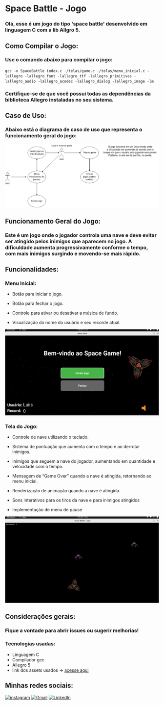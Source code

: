 # Space Battle - Jogo

### Olá, esse é um jogo do tipo 'space battle' desenvolvido em linguagem C com a lib Allgro 5.

## Como Compilar o Jogo:

### Use o comando abaixo para compilar o jogo:

`gcc -o SpaceBattle index.c ./telas/game.c ./telas/menu_inicial.c -lallegro -lallegro_font -lallegro_ttf -lallegro_primitives -lallegro_audio -lallegro_acodec -lallegro_dialog -lallegro_image -lm `

### Certifique-se de que você possui todas as dependências da biblioteca Allegro instaladas no seu sistema.

## Caso de Uso:

### Abaixo está o diagrama de caso de uso que representa o funcionamento geral do jogo:

![caso_de_uso](./artefatos/imagens/SpaceBattle_caso_de_uso.jpg)

## Funcionamento Geral do Jogo:

### Este é um jogo onde o jogador controla uma nave e deve evitar ser atingido pelos inimigos que aparecem no jogo. A dificuldade aumenta progressivamente conforme o tempo, com mais inimigos surgindo e movendo-se mais rápido.

## Funcionalidades:

### Menu Inicial:

- Botão para iniciar o jogo.

- Botão para fechar o jogo.

- Controle para ativar ou desativar a música de fundo.

- Visualização do nome do usuário e seu recorde atual.

![screenshot menu inicial](./artefatos/imagens/tela_de_menu.png)


### Tela do Jogo:

- Controle de nave utilizando o teclado.

- Sistema de pontuação que aumenta com o tempo e ao derrotar inimigos.

- Inimigos que seguem a nave do jogador, aumentando em quantidade e velocidade com o tempo.

- Mensagem de “Game Over” quando a nave é atingida, retornando ao menu inicial.

- Renderização de animação quando a nave é atingida.

- Sons interativos para os tiros da nave e para inimigos atingidos

- Implementação de menu de pause

![tela do game](./artefatos/imagens/game.png)

## Considerações gerais:

### Fique a vontade para abrir issues ou sugerir melhorias!
### Tecnologias usadas: 
- Linguagem C 
- Compilador gcc
- Allegro 5
- link dos assets usados -> [acesse aqui](https://opengameart.org/content/space-game-assets) 

## Minhas redes sociais:
[![instagram](https://img.shields.io/badge/-Instagram-000?style=for-the-badge&logo=instagram&logoColor=FFF&color:FFF)](https://www.instagram.com/luisfl04_/)
[![Gmail](https://img.shields.io/badge/Gmail-D14836?style=for-the-badge&logo=gmail&logoColor=white)](mailto:luisfelipecontato08@gmail.com)
[![LinkedIn](https://img.shields.io/badge/LinkedIn-Profile-blue?style=flat-square&logo=linkedin)](https://www.linkedin.com/in/luis-felipe-8725a1291/)


